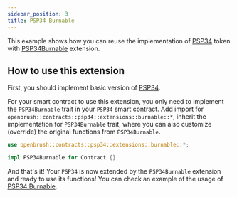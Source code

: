 ```yaml
---
sidebar_position: 3
title: PSP34 Burnable
---
```


This example shows how you can reuse the implementation of [PSP34](https://github.com/Brushfam/openbrush-contracts/tree/main/contracts/src/token/psp34) token with [PSP34Burnable](https://github.com/Brushfam/openbrush-contracts/tree/main/contracts/src/token/psp34/extensions/burnable.rs) extension.

## How to use this extension

First, you should implement basic version of [PSP34](/smart-contracts/PSP34).

For your smart contract to use this extension, you only need to implement the 
`PSP34Burnable` trait in your `PSP34` smart contract. Add import for 
`openbrush::contracts::psp34::extensions::burnable::*`, inherit the 
implementation for `PSP34Burnable` trait, where you can also customize (override) 
the original functions from `PSP34Burnable`.

```rust
use openbrush::contracts::psp34::extensions::burnable::*;

impl PSP34Burnable for Contract {}
```

And that's it! Your `PSP34` is now extended by the `PSP34Burnable` extension and ready to use its functions!
You can check an example of the usage of [PSP34 Burnable](https://github.com/Brushfam/openbrush-contracts/tree/main/examples/psp34_extensions/burnable).